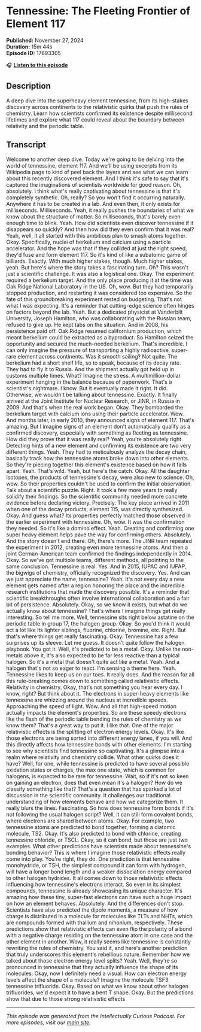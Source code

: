 # Tennessine: The Fleeting Frontier of Element 117

**Published:** November 27, 2024  
**Duration:** 15m 44s  
**Episode ID:** 17693305

🎧 **[Listen to this episode](https://intellectuallycurious.buzzsprout.com/2529712/episodes/17693305-tennessine-the-fleeting-frontier-of-element-117)**

## Description

A deep dive into the superheavy element tennessine, from its high-stakes discovery across continents to the relativistic quirks that push the rules of chemistry. Learn how scientists confirmed its existence despite millisecond lifetimes and explore what 117 could reveal about the boundary between relativity and the periodic table.

## Transcript

Welcome to another deep dive. Today we're going to be delving into the world of tennessine, element 117. And we'll be using excerpts from its Wikipedia page to kind of peel back the layers and see what we can learn about this recently discovered element. And I think it's safe to say that it's captured the imaginations of scientists worldwide for good reason. Oh, absolutely. I think what's really captivating about tennessine is that it's completely synthetic. Oh, really? So you won't find it occurring naturally. Anywhere it has to be created in a lab. And even then, it only exists for milliseconds. Milliseconds. Yeah, it really pushes the boundaries of what we know about the structure of matter. So milliseconds, that's barely even enough time to blink. Yeah. How did scientists even discover tennessine if it disappears so quickly? And then how did they even confirm that it was real? Yeah, well, it all started with this ambitious plan to smash atoms together. Okay. Specifically, nuclei of berkelium and calcium using a particle accelerator. And the hope was that if they collided at just the right speed, they'd fuse and form element 117. So it's kind of like a subatomic game of billiards. Exactly. With much higher stakes, though. Much higher stakes, yeah. But here's where the story takes a fascinating turn. Oh? This wasn't just a scientific challenge. It was also a logistical one. Okay. The experiment required a berkelium target. And the only place producing it at the time was Oak Ridge National Laboratory in the US. Oh, wow. But they had temporarily stopped production, and restarting it was considered too expensive. So the fate of this groundbreaking experiment rested on budgeting. That's not what I was expecting. It's a reminder that cutting-edge science often hinges on factors beyond the lab. Yeah. But a dedicated physicist at Vanderbilt University, Joseph Hamilton, who was collaborating with the Russian team, refused to give up. He kept tabs on the situation. And in 2008, his persistence paid off. Oak Ridge resumed californium production, which meant berkelium could be extracted as a byproduct. So Hamilton seized the opportunity and secured the much-needed berkelium. That's incredible. I can only imagine the pressure of transporting a highly radioactive, super-rare element across continents. Was it smooth sailing? Not quite. The berkelium had a short shelf life, so to speak, because of its decay rate. They had to fly it to Russia. And the shipment actually got held up in customs multiple times. What? Imagine the stress. A multimillion-dollar experiment hanging in the balance because of paperwork. That's a scientist's nightmare. I know. But it eventually made it right. It did. Otherwise, we wouldn't be talking about tennessine. Exactly. It finally arrived at the Joint Institute for Nuclear Research, or JINR, in Russia in 2009. And that's when the real work began. Okay. They bombarded the berkelium target with calcium ions using their particle accelerator. Wow. And months later, in early 2010, they announced signs of element 117. That's amazing. But I imagine signs of an element don't automatically qualify as a confirmed discovery, especially with something as fleeting as tennessine. How did they prove that it was really real? Yeah, you're absolutely right. Detecting hints of a new element and confirming its existence are two very different things. Yeah. They had to meticulously analyze the decay chain, basically track how the tennessine atoms broke down into other elements. So they're piecing together this element's existence based on how it falls apart. Yeah. That's wild. Yeah, but here's the catch. Okay. All the daughter isotopes, the products of tennessine's decay, were also new to science. Oh, wow. So their properties couldn't be used to confirm the initial observation. Talk about a scientific puzzle. Right. It took a few more years to really solidify their findings. So the scientific community needed more concrete evidence before declaring victory. Precisely. The key piece arrived in 2011 when one of the decay products, element 115, was directly synthesized. Okay. And guess what? Its properties perfectly matched those observed in the earlier experiment with tennessine. Oh, wow. It was the confirmation they needed. So it's like a domino effect. Yeah. Creating and confirming one super heavy element helps pave the way for confirming others. Absolutely. And the story doesn't end there. Oh, there's more. The JINR team repeated the experiment in 2012, creating even more tennessine atoms. And then a joint German-American team confirmed the findings independently in 2014. Okay. So we've got multiple teams, different methods, all pointing to the same conclusion. Tennessine is real. Yes. And in 2015, IUPAC and IUPAP, the bigwigs of chemistry, officially recognized the discovery. Yes. And can we just appreciate the name, tennessine? Yeah. It's not every day a new element gets named after a region honoring the place and the incredible research institutions that made the discovery possible. It's a reminder that scientific breakthroughs often involve international collaboration and a fair bit of persistence. Absolutely. Okay, so we know it exists, but what do we actually know about tennessine? That's where I imagine things get really interesting. So tell me more. Well, tennessine sits right below astatine on the periodic table in group 17, the halogen group. Okay. So you'd think it would act a lot like its lighter siblings, fluorine, chlorine, bromine, etc. Right. But that's where things get really fascinating. Okay. Tennessine has a few surprises up its sleeve. Let me guess. It doesn't quite follow the halogen playbook. You got it. Well, it's predicted to be a metal. Okay. Unlike the non-metals above it, it's also expected to be far less reactive than a typical halogen. So it's a metal that doesn't quite act like a metal. Yeah. And a halogen that's not so eager to react. I'm sensing a theme here. Yeah. Tennessine likes to keep us on our toes. It really does. And the reason for all this rule-breaking comes down to something called relativistic effects. Relativity in chemistry. Okay, that's not something you hear every day. I know, right? But think about it. The electrons in super-heavy elements like tennessine are whizzing around the nucleus at incredible speeds. Approaching the speed of light. Wow. And all that high-speed motion actually impacts the element's properties. So are these speedy electrons like the flash of the periodic table bending the rules of chemistry as we know them? That's a great way to put it. I like that. One of the major relativistic effects is the splitting of electron energy levels. Okay. It's like those electrons are being sorted into different energy lanes, if you will. And this directly affects how tennessine bonds with other elements. I'm starting to see why scientists find tennessine so captivating. It's a glimpse into a realm where relativity and chemistry collide. What other quirks does it have? Well, for one, while tennessine is predicted to have several possible oxidation states or charges, the max one state, which is common for halogens, is expected to be rare for tennessine. Wait, so if it's not so keen on gaining an electron, does that even mean it's a halogen? How do we classify something like that? That's a question that has sparked a lot of discussion in the scientific community. It challenges our traditional understanding of how elements behave and how we categorize them. It really blurs the lines. Fascinating. So how does tennessine form bonds if it's not following the usual halogen script? Well, it can still form covalent bonds, where electrons are shared between atoms. Okay. For example, two tennessine atoms are predicted to bond together, forming a diatomic molecule, TS2. Okay. It's also predicted to bond with chlorine, creating tennessine chloride, or TSCL. Okay, so it can bond, but those are just two examples. What other predictions have scientists made about tennessine's bonding behavior? This is where I imagine those relativistic effects really come into play. You're right, they do. One prediction is that tennessine monohydride, or TSH, the simplest compound it can form with hydrogen, will have a longer bond length and a weaker dissociation energy compared to other halogen hydrides. It all comes down to those relativistic effects influencing how tennessine's electrons interact. So even in its simplest compounds, tennessine is already showcasing its unique character. It's amazing how these tiny, super-fast electrons can have such a huge impact on how an element behaves. Absolutely. And the differences don't stop. Scientists have also predicted the dipole moments, a measure of how charge is distributed in a molecule for molecules like TLTs and NHTs, which are compounds formed with thallium and nihonium, respectively. These predictions show that relativistic effects can even flip the polarity of a bond with a negative charge residing on the tennessine atom in one case and the other element in another. Wow, it really seems like tennessine is constantly rewriting the rules of chemistry. You said it, and here's another prediction that truly underscores this element's rebellious nature. Remember how we talked about those electron energy level splits? Yeah. Well, they're so pronounced in tennessine that they actually influence the shape of its molecules. Okay, now I definitely need a visual. How can electron energy levels affect the shape of a molecule? Imagine the molecule TSF3 tennessine trifluoride. Okay. Based on what we know about other halogen trifluorides, we'd expect it to have a bent T shape. Okay. But the predictions show that due to those strong relativistic effects

---
*This episode was generated from the Intellectually Curious Podcast. For more episodes, visit our [main site](https://intellectuallycurious.buzzsprout.com).*

